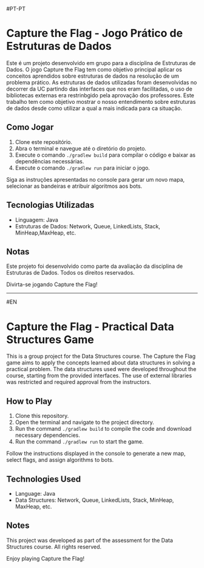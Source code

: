 #PT-PT
# Capture the Flag - Jogo Prático de Estruturas de Dados

Este é um projeto desenvolvido em grupo para a disciplina de Estruturas de Dados. O jogo Capture the Flag tem como objetivo principal aplicar os conceitos aprendidos sobre estruturas de dados na resolução de um problema prático.
As estruturas de dados utilizadas foram desenvolvidas no decorrer da UC partindo das interfaces que nos eram facilitadas, o uso de bibliotecas externas era restrinbgido pela aprovação dos professores.
Este trabalho tem como objetivo mostrar o nosso entendimento sobre estruturas de dados desde como utilizar a qual a mais indicada para ca situação.

## Como Jogar

1. Clone este repositório.
2. Abra o terminal e navegue até o diretório do projeto.
3. Execute o comando `./gradlew build` para compilar o código e baixar as dependências necessárias.
4. Execute o comando `./gradlew run` para iniciar o jogo.

Siga as instruções apresentadas no console para gerar um novo mapa, selecionar as bandeiras e atribuir algoritmos aos bots.

## Tecnologias Utilizadas

- Linguagem: Java
- Estruturas de Dados: Network, Queue, LinkedLists, Stack, MinHeap,MaxHeap, etc.

## Notas

Este projeto foi desenvolvido como parte da avaliação da disciplina de Estruturas de Dados. Todos os direitos reservados.

Divirta-se jogando Capture the Flag!

------------------------------------------------------------------------------------------------------------------------------------------------
#EN
# Capture the Flag - Practical Data Structures Game

This is a group project for the Data Structures course. The Capture the Flag game aims to apply the concepts learned about data structures in solving a practical problem. The data structures used were developed throughout the course, starting from the provided interfaces. The use of external libraries was restricted and required approval from the instructors.

## How to Play

1. Clone this repository.
2. Open the terminal and navigate to the project directory.
3. Run the command `./gradlew build` to compile the code and download necessary dependencies.
4. Run the command `./gradlew run` to start the game.

Follow the instructions displayed in the console to generate a new map, select flags, and assign algorithms to bots.

## Technologies Used

- Language: Java
- Data Structures: Network, Queue, LinkedLists, Stack, MinHeap, MaxHeap, etc.

## Notes

This project was developed as part of the assessment for the Data Structures course. All rights reserved.

Enjoy playing Capture the Flag!


